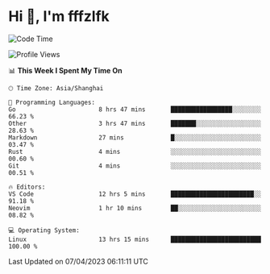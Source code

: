# Hi 👋, I'm fffzlfk

<!--START_SECTION:waka-->
![Code Time](http://img.shields.io/badge/Code%20Time-144%20hrs%2016%20mins-blue)

![Profile Views](http://img.shields.io/badge/Profile%20Views-0-blue)

📊 **This Week I Spent My Time On** 

```text
🕑︎ Time Zone: Asia/Shanghai

💬 Programming Languages: 
Go                       8 hrs 47 mins       █████████████████░░░░░░░░   66.23 % 
Other                    3 hrs 47 mins       ███████░░░░░░░░░░░░░░░░░░   28.63 % 
Markdown                 27 mins             █░░░░░░░░░░░░░░░░░░░░░░░░   03.47 % 
Rust                     4 mins              ░░░░░░░░░░░░░░░░░░░░░░░░░   00.60 % 
Git                      4 mins              ░░░░░░░░░░░░░░░░░░░░░░░░░   00.51 % 

🔥 Editors: 
VS Code                  12 hrs 5 mins       ███████████████████████░░   91.18 % 
Neovim                   1 hr 10 mins        ██░░░░░░░░░░░░░░░░░░░░░░░   08.82 % 

💻 Operating System: 
Linux                    13 hrs 15 mins      █████████████████████████   100.00 % 
```


 Last Updated on 07/04/2023 06:11:11 UTC
<!--END_SECTION:waka-->
